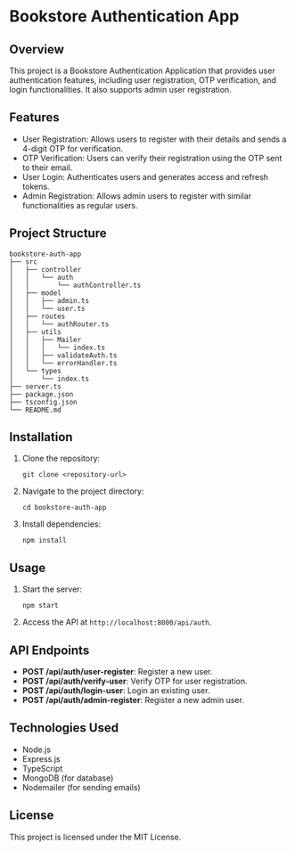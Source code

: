 # Bookstore Authentication App

## Overview
This project is a Bookstore Authentication Application that provides user authentication features, including user registration, OTP verification, and login functionalities. It also supports admin user registration.

## Features
- User Registration: Allows users to register with their details and sends a 4-digit OTP for verification.
- OTP Verification: Users can verify their registration using the OTP sent to their email.
- User Login: Authenticates users and generates access and refresh tokens.
- Admin Registration: Allows admin users to register with similar functionalities as regular users.

## Project Structure
```
bookstore-auth-app
├── src
│   ├── controller
│   │   └── auth
│   │       └── authController.ts
│   ├── model
│   │   ├── admin.ts
│   │   └── user.ts
│   ├── routes
│   │   └── authRouter.ts
│   ├── utils
│   │   ├── Mailer
│   │   │   └── index.ts
│   │   ├── validateAuth.ts
│   │   └── errorHandler.ts
│   └── types
│       └── index.ts
├── server.ts
├── package.json
├── tsconfig.json
└── README.md
```

## Installation
1. Clone the repository:
   ```
   git clone <repository-url>
   ```
2. Navigate to the project directory:
   ```
   cd bookstore-auth-app
   ```
3. Install dependencies:
   ```
   npm install
   ```

## Usage
1. Start the server:
   ```
   npm start
   ```
2. Access the API at `http://localhost:8000/api/auth`.

## API Endpoints
- **POST /api/auth/user-register**: Register a new user.
- **POST /api/auth/verify-user**: Verify OTP for user registration.
- **POST /api/auth/login-user**: Login an existing user.
- **POST /api/auth/admin-register**: Register a new admin user.

## Technologies Used
- Node.js
- Express.js
- TypeScript
- MongoDB (for database)
- Nodemailer (for sending emails)

## License
This project is licensed under the MIT License.